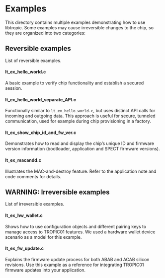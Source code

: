 # Examples
This directory contains multiple examples demonstrating how to use libtropic. Some examples may cause irreversible changes to the chip, so they are organized into two categories:

## Reversible examples

List of reversible examples.

#### lt_ex_hello_world.c

A basic example to verify chip functionality and establish a secured session.

#### lt_ex_hello_world_separate_API.c

Functionally similar to `lt_ex_hello_world.c`, but uses distinct API calls for incoming and outgoing data. This approach is useful for secure, tunneled communication, used for example during chip provisioning in a factory.

#### lt_ex_show_chip_id_and_fw_ver.c

Demonstrates how to read and display the chip’s unique ID and firmware version information (bootloader, application and SPECT firmware versions).

#### lt_ex_macandd.c

Illustrates the MAC-and-destroy feature. Refer to the application note and code comments for details.


## WARNING: Irreversible examples

List of irreversible examples.

#### lt_ex_hw_wallet.c

Shows how to use configuration objects and different pairing keys to manage access to TROPIC01 features. We used a hardware wallet device scenario as a model for this example.

#### lt_ex_fw_update.c

Explains the firmware update process for both ABAB and ACAB silicon revisions. Use this example as a reference for integrating TROPIC01 firmware updates into your application.